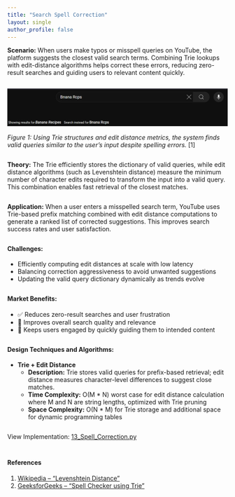 ```yaml
---
title: "Search Spell Correction"
layout: single
author_profile: false
---
```


<div class="justified" style="margin-bottom: 2em;">
  <strong>Scenario:</strong> When users make typos or misspell queries on YouTube, the platform suggests the closest valid search terms. Combining Trie lookups with edit-distance algorithms helps correct these errors, reducing zero-result searches and guiding users to relevant content quickly.
</div>

![Spell Correction Illustration](/assets/images/13.png)

<div class="justified" style="margin-bottom: 2em;">
  <em>Figure 1: Using Trie structures and edit distance metrics, the system finds valid queries similar to the user’s input despite spelling errors.</em> [1]
</div>

<div class="justified" style="margin-bottom: 2em;">
  <strong>Theory:</strong> The Trie efficiently stores the dictionary of valid queries, while edit distance algorithms (such as Levenshtein distance) measure the minimum number of character edits required to transform the input into a valid query. This combination enables fast retrieval of the closest matches.
</div>

<div class="justified" style="margin-bottom: 2em;">
  <strong>Application:</strong> When a user enters a misspelled search term, YouTube uses Trie-based prefix matching combined with edit distance computations to generate a ranked list of corrected suggestions. This improves search success rates and user satisfaction.
</div>

<h4 style="margin-top: 2em;">Challenges:</h4>
<ul style="margin-bottom: 2em;">
  <li>Efficiently computing edit distances at scale with low latency</li>
  <li>Balancing correction aggressiveness to avoid unwanted suggestions</li>
  <li>Updating the valid query dictionary dynamically as trends evolve</li>
</ul>

<h4 style="margin-top: 2em;">Market Benefits:</h4>
<ul style="margin-bottom: 2em;">
  <li>✅ Reduces zero-result searches and user frustration</li>
  <li>🔄 Improves overall search quality and relevance</li>
  <li>🎯 Keeps users engaged by quickly guiding them to intended content</li>
</ul>

<h4 style="margin-top: 2em;">Design Techniques and Algorithms:</h4>
<ul style="margin-bottom: 2em;">
  <li><strong>Trie + Edit Distance</strong><br>
    <ul>
      <li><strong>Description:</strong> Trie stores valid queries for prefix-based retrieval; edit distance measures character-level differences to suggest close matches.</li>
      <li><strong>Time Complexity:</strong> O(M * N) worst case for edit distance calculation where M and N are string lengths, optimized with Trie pruning</li>
      <li><strong>Space Complexity:</strong> O(N * M) for Trie storage and additional space for dynamic programming tables</li>
    </ul>
  </li>
</ul>

<p style="margin-top: 2em;">View Implementation: <a href="https://github.com/AdityaKhatawkar/aditya_aps_portfolio.github.io/blob/main/codes/13_Spell_Correction.py" target="_blank">13_Spell_Correction.py</a></p>

<h4 style="margin-top: 3em;">References</h4>
<ol style="margin-bottom: 3em;">
  <li>
    <a href="https://en.wikipedia.org/wiki/Levenshtein_distance" target="_blank">
      Wikipedia – “Levenshtein Distance”
    </a>
  </li>
  <li>
    <a href="https://www.geeksforgeeks.org/spell-checker-using-trie/" target="_blank">
      GeeksforGeeks – “Spell Checker using Trie”
    </a>
  </li>
</ol>
